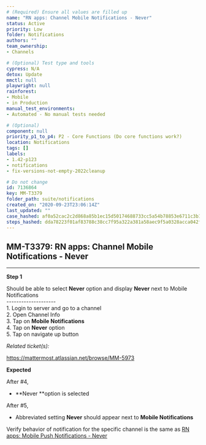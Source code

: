 ```yaml
---
# (Required) Ensure all values are filled up
name: "RN apps: Channel Mobile Notifications - Never"
status: Active
priority: Low
folder: Notifications
authors: ""
team_ownership: 
- Channels

# (Optional) Test type and tools
cypress: N/A
detox: Update
mmctl: null
playwright: null
rainforest: 
- Mobile
- in Production
manual_test_environments: 
- Automated - No manual tests needed

# (Optional)
component: null
priority_p1_to_p4: P2 - Core Functions (Do core functions work?)
location: Notifications
tags: []
labels: 
- 1.42-p123
- notifications
- fix-versions-not-empty-2022cleanup

# Do not change
id: 7136864
key: MM-T3379
folder_path: suite/notifications
created_on: "2020-09-23T23:06:14Z"
last_updated: ""
case_hashed: af0a52cac2c2d868a85b1ec15d50174688733cc5a54b78853e6711c3b1a9bc9def23bf7a81c311fbe32961edebd1ba4b
steps_hashed: dda78223f01af83788c38cc7f95a322a381a58aec9f5a0328acca042fd5ecd5320c604080d01ca2df0c750971459d763
---
```


## MM-T3379: RN apps: Channel Mobile Notifications - Never

---

**Step 1**

Should be able to select **Never** option and display **Never** next to Mobile Notifications\
\--------------------\
1\. Login to server and go to a channel\
2\. Open Channel Info\
3\. Tap on **Mobile Notifications**\
4\. Tap on **Never** option\
5\. Tap on navigate up button

_Related ticket(s):_

<https://mattermost.atlassian.net/browse/MM-5973>

**Expected**

After #4,

- \*\*Never \*\*option is selected

After #5,

- Abbreviated setting **Never** should appear next to **Mobile Notifications**

Verify behavior of notification for the specific channel is the same as [RN apps: Mobile Push Notifications - Never](https://mattermost.atlassian.net/projects/MM?selectedItem=com.atlassian.plugins.atlassian-connect-plugin%3Acom.kanoah.test-manager__main-project-page#!/testCase/MM-T533)
